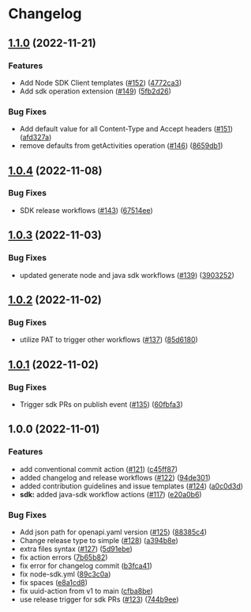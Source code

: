 # Changelog

## [1.1.0](https://github.com/whispir/openapi/compare/v1.0.4...v1.1.0) (2022-11-21)


### Features

* Add Node SDK Client templates ([#152](https://github.com/whispir/openapi/issues/152)) ([4772ca3](https://github.com/whispir/openapi/commit/4772ca37de2c68a987e6490f66dc62acc6982208))
* Add sdk operation extension ([#149](https://github.com/whispir/openapi/issues/149)) ([5fb2d26](https://github.com/whispir/openapi/commit/5fb2d2662cfc67a0bde4c17cc7bda8fe4a3ab395))


### Bug Fixes

* Add default value for all Content-Type and Accept headers ([#151](https://github.com/whispir/openapi/issues/151)) ([afd327a](https://github.com/whispir/openapi/commit/afd327a7e4d163a9a43e092543d7030c7bcc2bfb))
* remove defaults from getActivities operation ([#146](https://github.com/whispir/openapi/issues/146)) ([8659db1](https://github.com/whispir/openapi/commit/8659db17a4ea8c3e33c95640a6149b9b182e1987))

## [1.0.4](https://github.com/whispir/openapi/compare/v1.0.3...v1.0.4) (2022-11-08)


### Bug Fixes

* SDK release workflows ([#143](https://github.com/whispir/openapi/issues/143)) ([67514ee](https://github.com/whispir/openapi/commit/67514ee4e071921ae62965e2168fbdb436cb2d21))

## [1.0.3](https://github.com/whispir/openapi/compare/v1.0.2...v1.0.3) (2022-11-03)


### Bug Fixes

* updated generate node and java sdk workflows ([#139](https://github.com/whispir/openapi/issues/139)) ([3903252](https://github.com/whispir/openapi/commit/390325219b6eeaa7ab018347e1d68c7bed374fd3))

## [1.0.2](https://github.com/whispir/openapi/compare/v1.0.1...v1.0.2) (2022-11-02)


### Bug Fixes

* utilize PAT to trigger other workflows ([#137](https://github.com/whispir/openapi/issues/137)) ([85d6180](https://github.com/whispir/openapi/commit/85d6180cb2a0641f8d1f45863d12a808a77d1174))

## [1.0.1](https://github.com/whispir/openapi/compare/v1.0.0...v1.0.1) (2022-11-02)


### Bug Fixes

* Trigger sdk PRs on publish event ([#135](https://github.com/whispir/openapi/issues/135)) ([60fbfa3](https://github.com/whispir/openapi/commit/60fbfa35edb8bad4295bdc04031c3811a1aaffb6))

## 1.0.0 (2022-11-01)


### Features

* add conventional commit action ([#121](https://github.com/whispir/openapi/issues/121)) ([c45ff87](https://github.com/whispir/openapi/commit/c45ff877b4b925ec9beef034898d5977f29c6a6c))
* added changelog and release workflows ([#122](https://github.com/whispir/openapi/issues/122)) ([94de301](https://github.com/whispir/openapi/commit/94de301365f747004a206a3c078803c1571385a7))
* added contribution guidelines and issue templates ([#124](https://github.com/whispir/openapi/issues/124)) ([a0c0d3d](https://github.com/whispir/openapi/commit/a0c0d3d459495f6fd8cce8dbd018813740071377))
* **sdk:** added java-sdk workflow actions ([#117](https://github.com/whispir/openapi/issues/117)) ([e20a0b6](https://github.com/whispir/openapi/commit/e20a0b68eda8d156c5e3a4f08e4a3d216e34bd1f))


### Bug Fixes

* Add json path for openapi.yaml version ([#125](https://github.com/whispir/openapi/issues/125)) ([88385c4](https://github.com/whispir/openapi/commit/88385c4654b8a80d23e9bc9b2202061355e2aafd))
* Change release type to simple ([#128](https://github.com/whispir/openapi/issues/128)) ([a394b8e](https://github.com/whispir/openapi/commit/a394b8ee2b10eff033a1f58f919f6b2127520561))
* extra files syntax ([#127](https://github.com/whispir/openapi/issues/127)) ([5d91ebe](https://github.com/whispir/openapi/commit/5d91ebe2f70ef95e3dcaaeeef5aa760b7a2f4aab))
* fix action errors ([7b65b82](https://github.com/whispir/openapi/commit/7b65b821960ff61ecf058378143f65be9babc37a))
* fix error for changelog commit ([b3fca41](https://github.com/whispir/openapi/commit/b3fca416d1152f5b16617ce0749ccf7bf4acfd64))
* fix node-sdk.yml ([89c3c0a](https://github.com/whispir/openapi/commit/89c3c0a55a230f0fd98c1958c172671ef804f91a))
* fix spaces ([e8a1cd8](https://github.com/whispir/openapi/commit/e8a1cd854c6cbc80ace4a74acee66bb3c14bd6be))
* fix uuid-action from v1 to main ([cfba8be](https://github.com/whispir/openapi/commit/cfba8be3c4a6a9a17da8a87e7e7abfb58d09711f))
* use release trigger for sdk PRs ([#123](https://github.com/whispir/openapi/issues/123)) ([744b9ee](https://github.com/whispir/openapi/commit/744b9eebca2631087ead4fa9b6ba43f57a18338d))
